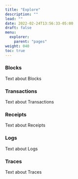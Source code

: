 ```yaml
---
title: "Explore"
description: ""
lead: ""
date: 2022-02-24T13:56:33-05:00
draft: false
menu: 
  explorer:
    parent: "pages"
weight: 040
toc: true
---
```


### Blocks

Text about Blocks

### Transactions

Text about Transactions

### Receipts

Text about Receipts

### Logs

Text about Logs

### Traces

Text about Traces
